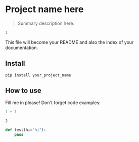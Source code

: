 # Project name here
> Summary description here.


```python
1
```

This file will become your README and also the index of your documentation.

## Install

`pip install your_project_name`

## How to use

Fill me in please! Don't forget code examples:

```python
1 + 1
```




    2



```python
def test(hi="hi"):
    pass
```
